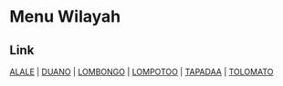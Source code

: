 # Menu Wilayah

## Link

[ALALE](https://github.com/gigit-pemilu/pemilu-2024-75-gorontalo/tree/main/pilpres/hitung-suara/sub/75-gorontalo/sub/03-bone-bolango/sub/13-suwawa-tengah/sub/2005-alale)
 | 
[DUANO](https://github.com/gigit-pemilu/pemilu-2024-75-gorontalo/tree/main/pilpres/hitung-suara/sub/75-gorontalo/sub/03-bone-bolango/sub/13-suwawa-tengah/sub/2003-duano)
 | 
[LOMBONGO](https://github.com/gigit-pemilu/pemilu-2024-75-gorontalo/tree/main/pilpres/hitung-suara/sub/75-gorontalo/sub/03-bone-bolango/sub/13-suwawa-tengah/sub/2002-lombongo)
 | 
[LOMPOTOO](https://github.com/gigit-pemilu/pemilu-2024-75-gorontalo/tree/main/pilpres/hitung-suara/sub/75-gorontalo/sub/03-bone-bolango/sub/13-suwawa-tengah/sub/2001-lompotoo)
 | 
[TAPADAA](https://github.com/gigit-pemilu/pemilu-2024-75-gorontalo/tree/main/pilpres/hitung-suara/sub/75-gorontalo/sub/03-bone-bolango/sub/13-suwawa-tengah/sub/2006-tapadaa)
 | 
[TOLOMATO](https://github.com/gigit-pemilu/pemilu-2024-75-gorontalo/tree/main/pilpres/hitung-suara/sub/75-gorontalo/sub/03-bone-bolango/sub/13-suwawa-tengah/sub/2004-tolomato)

